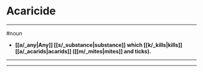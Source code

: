 # Acaricide
---
#noun
- **[[a/_any|Any]] [[s/_substance|substance]] which [[k/_kills|kills]] [[a/_acarids|acarids]] ([[m/_mites|mites]] and ticks).**
---
---
